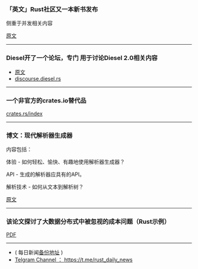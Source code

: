 ### 「英文」Rust社区又一本新书发布

侧重于并发相关内容

[原文](https://blog.troutwine.us/2018/06/07/hands-on-concurrency-with-rust/)

---

### Diesel开了一个论坛，专门 用于讨论Diesel 2.0相关内容



- [原文](https://www.reddit.com/r/rust/comments/8pewcl/diesel_just_set_up_a_discourse_and_is_using_it_to/)
- [discourse.diesel.rs](https://discourse.diesel.rs/)

---

### 一个非官方的crates.io替代品


[crates.rs/index](https://crates.rs/index)

---

### 博文：现代解析器生成器

内容包括：

体验 - 如何轻松、愉快、有趣地使用解析器生成器？

API - 生成的解析器应具有的API。

解析技术 - 如何从文本到解析树？

[原文](https://matklad.github.io/2018/06/06/modern-parser-generator.html)

---

### 该论文探讨了大数据分布式中被忽视的成本问题（Rust示例）

[PDF](https://www.usenix.org/system/files/conference/hotos15/hotos15-paper-mcsherry.pdf)

---

- ( 每日新闻[备份地址](https://github.com/RustStudy/rust_daily_news) )
- [Telgram Channel ： https://t.me/rust_daily_news ](https://t.me/rust_daily_news )
